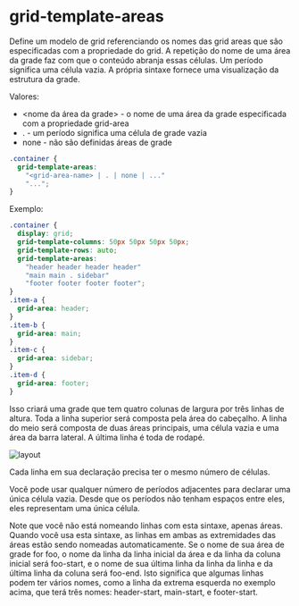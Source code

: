 # grid-template-areas #

Define um modelo de grid referenciando os nomes das grid areas que são especificadas com a propriedade do grid. A repetição do nome de uma área da grade faz com que o conteúdo abranja essas células. Um período significa uma célula vazia. A própria sintaxe fornece uma visualização da estrutura da grade.

Valores:

- <nome da área da grade> - o nome de uma área da grade especificada com a propriedade grid-area
- . - um período significa uma célula de grade vazia
- none - não são definidas áreas de grade

~~~css
.container {
  grid-template-areas: 
    "<grid-area-name> | . | none | ..."
    "...";
}
~~~

Exemplo:

~~~css
.container {
  display: grid;
  grid-template-columns: 50px 50px 50px 50px;
  grid-template-rows: auto;
  grid-template-areas: 
    "header header header header"
    "main main . sidebar"
    "footer footer footer footer";
}
.item-a {
  grid-area: header;
}
.item-b {
  grid-area: main;
}
.item-c {
  grid-area: sidebar;
}
.item-d {
  grid-area: footer;
}
~~~

Isso criará uma grade que tem quatro colunas de largura por três linhas de altura. Toda a linha superior será composta pela área do cabeçalho. A linha do meio será composta de duas áreas principais, uma célula vazia e uma área da barra lateral. A última linha é toda de rodapé.

![layout](https://css-tricks.com/wp-content/uploads/2018/11/dddgrid-template-areas.svg)

Cada linha em sua declaração precisa ter o mesmo número de células.

Você pode usar qualquer número de períodos adjacentes para declarar uma única célula vazia. Desde que os períodos não tenham espaços entre eles, eles representam uma única célula.

Note que você não está nomeando linhas com esta sintaxe, apenas áreas. Quando você usa esta sintaxe, as linhas em ambas as extremidades das áreas estão sendo nomeadas automaticamente. Se o nome de sua área de grade for foo, o nome da linha da linha inicial da área e da linha da coluna inicial será foo-start, e o nome de sua última linha da linha da linha e da última linha da coluna será foo-end. Isto significa que algumas linhas podem ter vários nomes, como a linha da extrema esquerda no exemplo acima, que terá três nomes: header-start, main-start, e footer-start.
